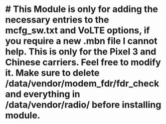 # # This Module is only for adding the necessary entries to the mcfg_sw.txt and VoLTE options, if you require a new .mbn file I cannot help. This is only for the Pixel 3 and Chinese carriers. Feel free to modify it. Make sure to delete /data/vendor/modem_fdr/fdr_check and everything in /data/vendor/radio/ before installing module.
